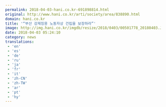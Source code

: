 ```yaml
---
permalink: 2018-04-03-hani.co.kr-691898814.html
original: http://www.hani.co.kr/arti/society/area/838890.html
domain: hani.co.kr
title: '“부산 강제징용 노동자상 건립을 보장하라”'
image: http://img.hani.co.kr/imgdb/resize/2018/0403/00501778_20180403.JPG
date: 2018-04-03 05:24:10
category: news
translations: 
 - 'en'
 - 'es'
 - 'de'
 - 'ru'
 - 'ja'
 - 'fr'
 - 'it'
 - 'zh-CN'
 - 'zh-TW'
 - 'ar'
 - 'pt'
 - 'hy'
---
```


